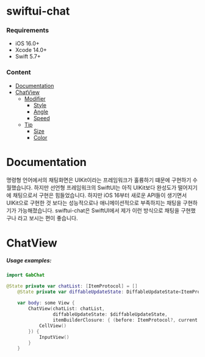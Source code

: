 # swiftui-chat

### Requirements
* iOS 16.0+
* Xcode 14.0+
* Swift 5.7+


### Content
* [Documentation](#documentation)
* [ChatView](#chatview)
  * [Modifier](#modifier)
    * [Style](#style)
    * [Angle](#angle)
    * [Speed](#speed)
  * [Tip](#tip)
    * [Size](#size)
    * [Color](#color)


<a name="documentation"></a>
# Documentation

명령형 언어에서의 채팅화면은 UIKit이라는 프레임워크가 훌륭하기 떄문에 구현하기 수월했습니다. 하지만 선언형 프레임워크의 SwiftUI는 아직 UIKit보다 완성도가 떨어지기에 채팅으로서 구현은 힘들었습니다.
하지만 iOS 16부터 새로운 API들이 생기면서 UIKit으로 구현한 것 보다는 성능적으로나 애니메이션적으로 부족하지는 채팅을 구현하기가 가능해졌습니다.
swiftui-chat은 SwiftUI에서 제가 이런 방식으로 채팅을 구현했구나 라고 보시는 편이 좋습니다.

<a name="chatview"></a>
# ChatView



##### Usage examples:
```swift
import GabChat

@State private var chatList: [ItemProtocol] = []
    @State private var diffableUpdateState: DiffableUpdateState<ItemProtocol> = .waiting
    
    var body: some View {
        ChatView(chatList: chatList,
                 diffableUpdateState: $diffableUpdateState,
                 itemBuilderClosure: { (before: ItemProtocol?, current: ItemProtocol) in
            CellView()
        }) {
            InputView()
        }
    }
```

